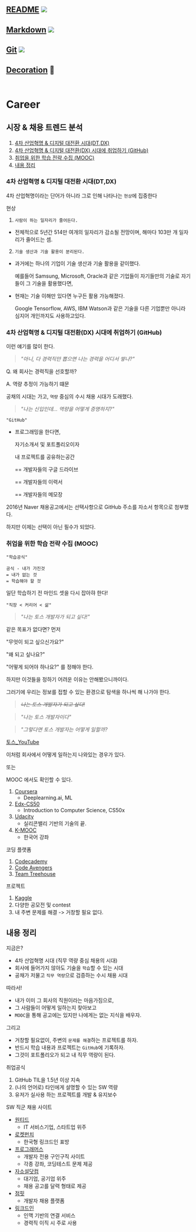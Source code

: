 ## [README](../README.md) <img src="https://img.shields.io/badge/README-018EF5?style=flat&logo=README&logoColor=white" /><br>
## [Markdown](markdown.md) <img src="https://img.shields.io/badge/Markdown-000000?style=flat&logo=Markdown&logoColor=white" />
## [Git](git.md) <img src="https://img.shields.io/badge/GitHub-181717?style=flat&logo=GitHub&logoColor=white" />
## [Decoration](decorate.md) 🎨<br></br>

# Career

## 시장 & 채용 트렌드 분석
1. [4차 산업혁명 & 디지털 대전환 시대(DT,DX)](#4차-산업혁명--디지털-대전환-시대dtdx)
2. [4차 산업혁명 & 디지털 대전환(DX) 시대에 취업하기 (GitHub)](#4차-산업혁명--디지털-대전환dx-시대에-취업하기-github)
3. [취업을 위한 학습 전략 수집 (MOOC)](#취업을-위한-학습-전략-수집-mooc)
4. [내용 정리](#내용-정리)

### 4차 산업혁명 & 디지털 대전환 시대(DT,DX)
4차 산업혁명이라는 단어가 아니라 그로 인해 나타나는 `현상`에 집중한다

현상
1. `사람이 하는 일자리가 줄어든다.`

- 전체적으로 5년간 514만 여개의 일자리가 감소될 전망이며, 해마다 103만 개 일자리가 줄어드는 셈.

2. `기술 생산과 기술 활용이 분리된다.`

- 과거에는 하나의 기업이 기술 생산과 기술 활용을 같이했다.

    예를들어 Samsung, Microsoft, Oracle과 같은 기업들이 자기들만의 기술로 자기들이 그 기술을 활용했다면,

- 현재는 기술 이해만 있다면 누구든 활용 가능해졌다.

    Google Tensorflow, AWS, IBM Watson과 같은 기술을 다른 기업뿐만 아니라 심지어 개인까지도 사용하고있다.
    
### 4차 산업혁명 & 디지털 대전환(DX) 시대에 취업하기 (GitHub)

이런 얘기를 많이 한다.
> *"아니, 다 경력직만 뽑으면 나는 경력을 어디서 쌓나?"*

Q. 왜 회사는 경력직을 선호할까?

A. 역량 추정이 가능하기 떄문

공채의 시대는 가고, `역량` 중심의 수시 채용 시대가 도래했다.

>*"나는 신입인데... 역량을 어떻게 증명하지?"*
```
"GitHub"
```

- 프로그래밍을 한다면,

    자기소개서 및 포트폴리오이자

    내 프로젝트를 공유하는공간

    == 개발자들의 구글 드라이브

    == 개발자들의 이력서

    == 개발자들의 메모장

2016년 Naver 채용공고에서는 선택사항으로 GitHub 주소를 자소서 항목으로 첨부했다.

하지만 이제는 선택이 아닌 필수가 되었다.

### 취업을 위한 학습 전략 수집 (MOOC)

```
"학습공식"

공식 - 내가 가진것
= 내가 없는 것
= 학습해야 할 것
```

일단 학습하기 전 마인드 셋을 다시 잡아햐 한다!

```
"직장 < 커리어 < 삶"
```

> *"나는 토스 개발자가 되고 싶다!"*

같은 목표가 없다면? 먼저

"무엇이 되고 싶으신가요?"

"왜 되고 싶나요?"

"어떻게 되어야 하나요?" 를 정해야 한다.

하지만 이것들을 정하기 어려운 이유는 안해봤으니까이다.

그러기에 우리는 정보를 접할 수 있는 환경으로 탐색을 하나씩 해 나가야 한다.

> *~~나는 토스 개발자가 되고 싶다!~~*

> *"나는 토스 개발자이다"*

> *"그렇다면 토스 개발자는 어떻게 일할까?*

[토스_YouTube](https://www.youtube.com/playlist?list=PL1DJtS1Hv1PiGXmgruP1_gM2TSvQiOsFL)

이처럼 회사에서 어떻게 일하는지 나와있는 경우가 있다.

또는

MOOC 에서도 확인할 수 있다.
1. [Coursera](https://www.coursera.org/)
    - Deeplearning.ai, ML
2. [Edx-CS50](https://www.edx.org/)
    - Introduction to Computer Science, CS50x
3. [Udacity](https://www.udacity.com/)
    - 실리콘밸리 기반의 기술의 끝.
4. [K-MOOC](http://www.kmooc.kr/)
    - 한국어 강좌

코딩 플랫폼
1. [Codecademy](https://www.codecademy.com/)
2. [Code Avengers](https://www.codeavengers.com/)
3. [Team Treehouse](https://teamtreehouse.com/)

프로젝트
1. [Kaggle](https://www.kaggle.com/)
2. 다양한 공모전 및 contest
3. 내 주변 문제를 해결 -> 거창할 필요 없다.

## 내용 정리
지금은?

- 4차 산업혁명 시대 (직무 역량 중심 채용의 시대)
- 회사에 들어가지 않아도 기술을 `학습`할 수 있는 시대
- 공채가 저물고 `직무 역량`으로 검증하는 수시 채용 시대

따라서!
- 내가 이미 그 회사의 직원이라는 마음가짐으로,
- 그 사람들이 어떻게 일하는지 찾아보고
- `MOOC`을 통해 공고에는 있지만 나에게는 없는 지식을 배우자.

그리고
- 거창할 필요없이, 주변의 `문제를 해결`하는 프로젝트를 하자.
- 반드시 학습 내용과 프로젝트는 `GitHub`에 기록하자.
- 그것이 포트폴리오가 되고 내 직무 역량이 된다.

취업공식
1. GitHub TIL을 1.5년 이상 지속
2. (나의 언어로) 타인에게 설명할 수 있는 SW 역량
3. 유저가 실사용 하는 프로젝트를 개발 & 유지보수

SW 직군 채용 사이트
- [원티드](https://www.wanted.co.kr/)
    - IT 서비스기업, 스타트업 위주
- [로켓펀치](https://www.rocketpunch.com/)
    - 한국형 링크드인 표방
- [프로그래머스](https://programmers.co.kr/)
    - 개발자 전용 구인구직 사이트
    - 각종 강좌, 코딩테스트 문제 제공
- [자소설닷컴](https://jasoseol.com/)
    - 대기업, 공기업 위주
    - 채용 공고를 달력 형태로 제공
- [점핏](https://www.jumpit.co.kr/)
    - 개발자 채용 플랫폼
- [링크드인](https://kr.linkedin.com/)
    - 인맥 기반의 연결 서비스
    - 경력직 이직 시 주로 사용